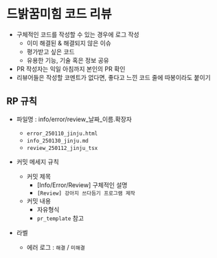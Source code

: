 # 드밝꿈미힘 코드 리뷰
- 구체적인 코드를 작성할 수 있는 경우에 로그 작성
  - 이미 해결된 & 해결되지 않은 이슈
  - 평가받고 싶은 코드
  - 유용한 기능, 기술 혹은 정보 공유
- PR 작성자는 익일 아침까지 본인의 PR 확인
- 리뷰어들은 작성할 코멘트가 없다면, 좋다고 느낀 코드 줄에 따봉이라도 붙이기



## RP 규칙
- 파일명 : info/error/review_날짜_이름.확장자
  - `error_250110_jinju.html`
  - `info_250130_jinju.md`
  - `review_250112_jinju_tsx`


- 커밋 메세지 규칙
  - 커밋 제목
    - [Info/Error/Review] 구체적인 설명
    - `[Review] 강아지 쓰다듬기 프로그램 제작`
  - 커밋 내용
    - 자유형식
    - `pr_template` 참고


- 라벨
  - 에러 로그 : `해결` / `미해결`